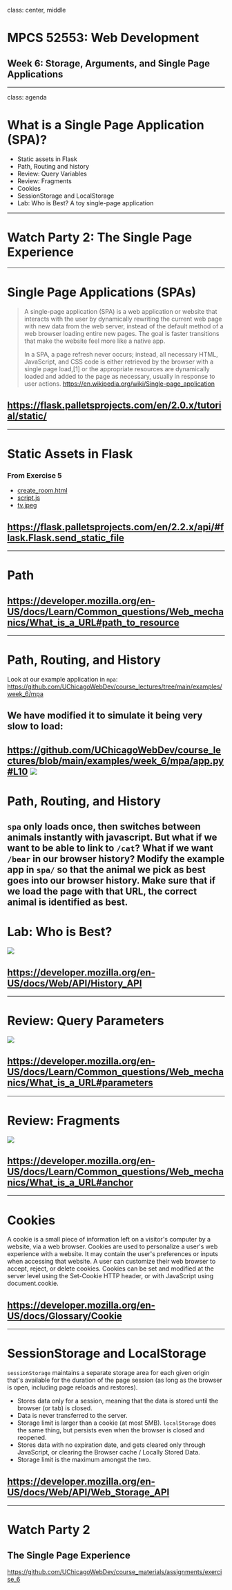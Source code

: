 class: center, middle
# MPCS 52553: Web Development
## Week 6: Storage, Arguments, and Single Page Applications
---

class: agenda
# What is a Single Page Application (SPA)?
- Static assets in Flask
- Path, Routing and history
- Review: Query Variables
- Review: Fragments
- Cookies
- SessionStorage and LocalStorage
- Lab: Who is Best? A toy single-page application
---

# Watch Party 2: The Single Page Experience
---

# Single Page Applications (SPAs)
> A single-page application (SPA) is a web application or website that interacts
> with the user by dynamically rewriting the current web page with new data from
> the web server, instead of the default method of a web browser loading entire
> new pages. The goal is faster transitions that make the website feel more like
> a native app.
>
> In a SPA, a page refresh never occurs; instead, all necessary HTML,
> JavaScript, and CSS code is either retrieved by the browser with a single page
> load,[1] or the appropriate resources are dynamically loaded and added to the
> page as necessary, usually in response to user actions.
https://en.wikipedia.org/wiki/Single-page_application
## https://flask.palletsprojects.com/en/2.0.x/tutorial/static/
---

# Static Assets in Flask
### From Exercise 5
- [create_room.html](https://github.com/UChicagoWebDev/exercise-5/blob/main/app.py#L80-L91)
- [script.js](https://github.com/UChicagoWebDev/exercise-5/blob/main/templates/index.html#L14)
- [tv.jpeg](https://github.com/UChicagoWebDev/exercise-5/blob/main/templates/index.html#L29)
## https://flask.palletsprojects.com/en/2.2.x/api/#flask.Flask.send_static_file
---

# Path
## https://developer.mozilla.org/en-US/docs/Learn/Common_questions/Web_mechanics/What_is_a_URL#path_to_resource
---

# Path, Routing, and History
Look at our example application in `mpa`: 
https://github.com/UChicagoWebDev/course_lectures/tree/main/examples/week_6/mpa
## We have modified it to simulate it being very slow to load:
https://github.com/UChicagoWebDev/course_lectures/blob/main/examples/week_6/mpa/app.py#L10
![](images/mpa_sleep.png)
---

# Path, Routing, and History
`spa` only loads once, then switches between animals instantly with javascript.
But what if we want to be able to link to `/cat`? What if we want `/bear` in our
browser history?
Modify the example app in `spa/` so that the animal we pick as best goes into
our browser history. Make sure that if we load the page with that URL, the
correct animal is identified as best.
---

# Lab: Who is Best?
![](examples/week_6/spa/static/happy_cat.jpeg)
## https://developer.mozilla.org/en-US/docs/Web/API/History_API
---

# Review: Query Parameters
![](images/mdn-url-parameters%40x2.png)
## https://developer.mozilla.org/en-US/docs/Learn/Common_questions/Web_mechanics/What_is_a_URL#parameters
---

# Review: Fragments
![](images/mdn-url-anchor%40x2.png)
## https://developer.mozilla.org/en-US/docs/Learn/Common_questions/Web_mechanics/What_is_a_URL#anchor
---

# Cookies
A cookie is a small piece of information left on a visitor's computer by a website, via a web browser.
Cookies are used to personalize a user's web experience with a website. It may contain the user's preferences or inputs when accessing that website. A user can customize their web browser to accept, reject, or delete cookies.
Cookies can be set and modified at the server level using the Set-Cookie HTTP header, or with JavaScript using document.cookie.
## https://developer.mozilla.org/en-US/docs/Glossary/Cookie
---

# SessionStorage and LocalStorage
`sessionStorage` maintains a separate storage area for each given origin that's available for the duration of the page session (as long as the browser is open, including page reloads and restores).
- Stores data only for a session, meaning that the data is stored until the browser (or tab) is closed.
- Data is never transferred to the server.
- Storage limit is larger than a cookie (at most 5MB).
`localStorage` does the same thing, but persists even when the browser is closed and reopened.
- Stores data with no expiration date, and gets cleared only through JavaScript, or clearing the Browser cache / Locally Stored Data.
- Storage limit is the maximum amongst the two.
## https://developer.mozilla.org/en-US/docs/Web/API/Web_Storage_API
---

# Watch Party 2
## The Single Page Experience
https://github.com/UChicagoWebDev/course_materials/assignments/exercise_6